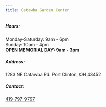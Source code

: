 ```yaml
---
title: Catawba Garden Center
---
```

##### Hours:

Monday-Saturday: 9am - 6pm\
Sunday: 10am - 4pm\
**OPEN MEMORIAL DAY: 9am - 3pm**

##### Address:

1283 NE Catawba Rd. Port Clinton, OH 43452

##### Contact:

[419-797-9797](tel:419-797-9797)